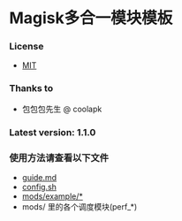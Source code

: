 # Magisk多合一模块模板

### License
- [MIT](LICENSE)

### Thanks to
- 包包包先生 @ coolapk

### Latest version: 1.1.0

### 使用方法请查看以下文件
- [guide.md](guide.md)
- [config.sh](config.sh)
- [mods/example/*](mods/example/)
- mods/ 里的各个调度模块(perf_*)
